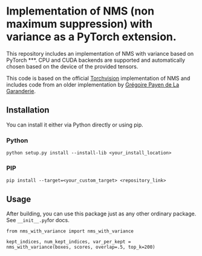 # Implementation of NMS (non maximum suppression) with variance as a PyTorch extension.

This repository includes an implementation of NMS with variance based on PyTorch ***. 
CPU and CUDA backends are supported and automatically chosen based on the device of the provided tensors.

This code is based on the official [Torchvision](https://github.com/pytorch/vision/blob/main/torchvision/csrc/ops/cuda/nms_kernel.cu) implementation of NMS and includes code from an older implementation by [Grégoire Payen de La Garanderie](https://github.com/gdlg/pytorch_nms/blob/master/src/nms_kernel.cu).

## Installation

You can install it either via Python directly or using pip.

### Python
```
python setup.py install --install-lib <your_install_location>
```
### PIP
```
pip install --target=<your_custom_target> <repository_link>
```

## Usage

After building, you can use this package just as any other ordinary package. See ```__init__.py```for docs.

```
from nms_with_variance import nms_with_variance

kept_indices, num_kept_indices, var_per_kept = nms_with_variance(boxes, scores, overlap=.5, top_k=200)
```

